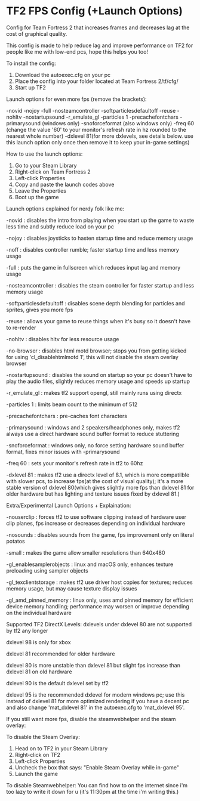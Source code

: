 # TF2 FPS Config (+Launch Options)

Config for Team Fortress 2 that increases frames and decreases lag at the cost of graphical quality.

This config is made to help reduce lag and improve performance on TF2 for people like me with low-end pcs, hope this helps you too!

To install the config:
1. Download the autoexec.cfg on your pc
2. Place the config into your folder located at Team Fortress 2/tf/cfg/
3. Start up TF2


Launch options for even more fps (remove the brackets):

-novid -nojoy -full -nosteamcontroller -softparticlesdefaultoff -reuse -nohltv -nostartupsound -r_emulate_gl -particles 1 -precachefontchars -primarysound (windows only) -snoforceformat (also windows only) -freq 60 (change the value '60' to your monitor's refresh rate in hz rounded to the nearest whole number) -dxlevel 81(for more dxlevels, see details below. use this launch option only once then remove it to keep your in-game settings)


How to use the launch options:
1. Go to your Steam Library
2. Right-click on Team Fortress 2
3. Left-click Properties
4. Copy and paste the launch codes above
5. Leave the Properties
6. Boot up the game


Launch options explained for nerdy folk like me:

-novid : disables the intro from playing when you start up the game to waste less time and subtly reduce load on your pc

-nojoy : disables joysticks to hasten startup time and reduce memory usage

-noff : disables controller rumble; faster startup time and less memory usage

-full : puts the game in fullscreen which reduces input lag and memory usage

-nosteamcontroller : disables the steam controller for faster startup and less memory usage

-softparticlesdefaultoff : disables scene depth blending for particles and sprites, gives you more fps

-reuse : allows your game to reuse things when it's busy so it doesn't have to re-render

-nohltv : disables hltv for less resource usage

-no-browser : disables html motd browser; stops you from getting kicked for using 'cl_disablehtmlmotd 1', this will not disable the steam overlay browser

-nostartupsound : disables the sound on startup so your pc doesn't have to play the audio files, slightly reduces memory usage and speeds up startup

-r_emulate_gl : makes tf2 support opengl, still mainly runs using directx

-particles 1 : limits beam count to the minimum of 512

-precachefontchars : pre-caches font characters

-primarysound : windows and 2 speakers/headphones only, makes tf2 always use a direct hardware sound buffer format to reduce stuttering

-snoforceformat : windows only, no force setting hardware sound buffer format, fixes minor issues with -primarysound

-freq 60 : sets your monitor's refresh rate in tf2 to 60hz

-dxlevel 81 : makes tf2 use a directx level of 8.1, which is more compatilble with slower pcs, to increase fps(at the cost of visual quality); it's a more stable version of dxlevel 80(which gives slightly more fps than dxlevel 81 for older hardware but has lighting and texture issues fixed by dxlevel 81.)


Extra/Experimental Launch Options + Explaination:

-nouserclip : forces tf2 to use software clipping instead of hardware user clip planes, fps increase or decreases depending on individual hardware

-nosounds : disables sounds from the game, fps improvement only on literal potatos

-small : makes the game allow smaller resolutions than 640x480

-gl_enablesamplerobjects : linux and macOS only, enhances texture preloading using sampler objects

-gl_texclientstorage : makes tf2 use driver host copies for textures; reduces memory usage, but may cause texture display issues

-gl_amd_pinned_memory : linux only, uses amd pinned memory for efficient device memory handling; performance may worsen or improve depending on the individual hardware

Supported TF2 DirectX Levels:
dxlevels under dxlevel 80 are not supported by tf2 any longer

dxlevel 98 is only for xbox

dxlevel 81 recommended for older hardware

dxlevel 80 is more unstable than dxlevel 81 but slight fps increase than dxlevel 81 on old hardware

dxlevel 90 is the default dxlevel set by tf2

dxlevel 95 is the recommended dxlevel for modern windows pc; use this instead of dxlevel 81 for more optimized rendering if you have a decent pc and also change 'mat_dxlevel 81' in the autoexec.cfg to 'mat_dxlevel 95'.


If you still want more fps, disable the steamwebhelper and the steam overlay:

To disable the Steam Overlay:
1. Head on to TF2 in your Steam Library
2. Right-click on TF2
3. Left-click Properties
4. Uncheck the box that says: "Enable Steam Overlay while in-game"
5. Launch the game

To disable Steamwebhelper:
You can find how to on the internet since i'm too lazy to write it down for u (it's 11:30pm at the time i'm writing this.)
